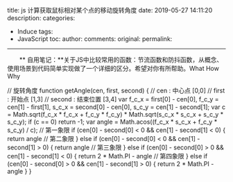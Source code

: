 title:  js 计算获取鼠标相对某个点的移动旋转角度
date: 2019-05-27 14:11:20
description: 
categories:
- Induce
tags:
- JavaScript
toc:
author:
comments:
original:
permalink: 
---
　　** 自用笔记：**关于JS中比较常用的函数：节流函数和防抖函数，从概念、使用场景到代码简单实现做了一个详细的区分。希望对你有所帮助。What How Why
<!-- more -->

// 旋转角度
function getAngle(cen, first, second) {
	// cen  : 中心点 [0,0]
	// first : 开始点 [1,3]
	// second : 结束位置 [3,4]
  var f_c_x = first[0] - cen[0],
    f_c_y = cen[1] - first[1],
    s_c_x = second[0] - cen[0],
    s_c_y = cen[1] - second[1];
  var c = Math.sqrt(f_c_x * f_c_x + f_c_y * f_c_y) * Math.sqrt(s_c_x * s_c_x + s_c_y * s_c_y);
  if (c == 0) return -1;
  var angle = Math.acos((f_c_x * s_c_x + f_c_y * s_c_y) / c);
  // 第一象限
  if (cen[0] - second[0] < 0 && cen[1] - second[1] < 0) {
    return angle
    // 第二象限
  } else if (cen[0] - second[0] < 0 && cen[1] - second[1] > 0) {
    return angle
    // 第三象限
  } else if (cen[0] - second[0] > 0 && cen[1] - second[1] < 0) {
    return 2 * Math.PI - angle
    // 第四象限
  } else if (cen[0] - second[0] > 0 && cen[1] - second[1] > 0) {
    return 2 * Math.PI - angle
  }
}